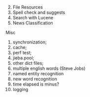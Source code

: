 2. File Resources
3. Spell check and suggests
4. Search with Lucene
5. News Classification

Misc
1. synchronization;
2. cache;
3. perf test;
4. jieba.pool;
5. other dict files;
6. multiple english words (Steve Jobs)
7. named entity recognition
8. new word recognition
9. time elapsed is minus?
10. logging